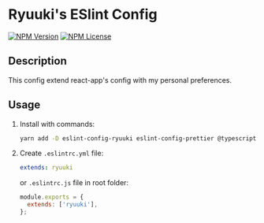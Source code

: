 # Ryuuki's ESlint Config

  [![NPM Version][npm-image]][npm-url]
  [![NPM License][license-image]][license-url]
  <!-- [![NPM Downloads][downloads-image]][downloads-url] -->

## Description

This config extend react-app's config with my personal preferences.

## Usage

1. Install with commands:

    ```bash
    yarn add -D eslint-config-ryuuki eslint-config-prettier @typescript-eslint/eslint-plugin @typescript-eslint/parser babel-eslint eslint eslint-plugin-flowtype eslint-plugin-import eslint-plugin-jsx-a11y eslint-plugin-prettier eslint-plugin-react eslint-plugin-react-hooks prettier
    ```

2. Create `.eslintrc.yml` file:

    ```yaml
    extends: ryuuki
    ```

    or `.eslintrc.js` file in root folder:

    ```js
    module.exports = {
      extends: ['ryuuki'],
    };
    ```

<!-- VARIABLES -->
[npm-image]: https://img.shields.io/npm/v/eslint-config-ryuuki.svg
[npm-url]: https://www.npmjs.com/package/eslint-config-ryuuki
[license-image]: https://img.shields.io/npm/l/eslint-config-ryuuki.svg?registry_uri=https%3A%2F%2Fregistry.npmjs.com
[license-url]: https://github.com/ryuukibeat/eslint-config-ryuuki/blob/master/LICENSE
